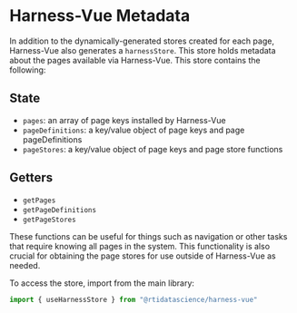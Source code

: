 # Harness-Vue Metadata

In addition to the dynamically-generated stores created for each page, Harness-Vue also generates a `harnessStore`. This store holds metadata about the pages available via Harness-Vue. This store contains the following:


## State
* `pages`: an array of page keys installed by Harness-Vue
* `pageDefinitions`: a key/value object of page keys and page pageDefinitions
* `pageStores`: a key/value object of page keys and page store functions

## Getters
* `getPages`
* `getPageDefinitions`
* `getPageStores`

These functions can be useful for things such as navigation or other tasks that require knowing all pages in the system. This functionality is also crucial for obtaining the page stores for use outside of Harness-Vue as needed.

To access the store, import from the main library:

```js
import { useHarnessStore } from "@rtidatascience/harness-vue"
```